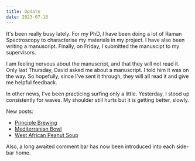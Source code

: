 ```yaml
---
title: Update
date: 2023-07-16
---
```

It's been really busy lately. For my PhD, I have been doing a lot of Raman Spectroscopy to characterise my materials in my project. I have also been writing a manuscript. Finally, on Friday, I submitted the manuscipt to my supervisors. 

I am feeling nervous about the manuscript, and that they will not read it. Only last Thursday, David asked me about a manuscript. I told him it was on the way. So hopefully, since I've sent it through, they will all read it and give me helpful feedback. 

In other news, I've been practicing surfing only a little. Yesterday, I stood up consistently for waves. My shoulder still hurts but it is getting better, slowly. 

New posts: 
- [Principle Brewing](/life/food-and-drink/craft-beer/illawarra/priciple-brewing)
- [Mediterranian Bowl](/life/food-and-drink/cooking/mediterranian-bowl)
- [West African Peanut Soup](/life/food-and-drink/cooking/west-african-peanut-soup)

Also, a long awaited comment bar has now been introduced into each side-bar home. 